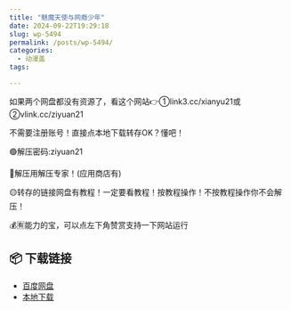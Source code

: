 ```yaml
---
title: "魅魔天使与网瘾少年"
date: 2024-09-22T19:29:18
slug: wp-5494
permalink: /posts/wp-5494/
categories:
  - 动漫盖
tags:

---
```


如果两个网盘都没有资源了，看这个网站👉①link3.cc/xianyu21或②vlink.cc/ziyuan21

不需要注册账号！直接点本地下载转存OK？懂吧！

🟢解压密码:ziyuan21

🔵解压用解压专家！(应用商店有)

🟡转存的链接网盘有教程！一定要看教程！按教程操作！不按教程操作你不会解压！

💰🈶能力的宝，可以点左下角赞赏支持一下网站运行

## 📦 下载链接
- [百度网盘](https://blziyuan21.com/pay-download/5494?key=79cb9c6015&down_id=0)
- [本地下载](https://blziyuan21.com/pay-download/5494?key=79cb9c6015&down_id=1)

